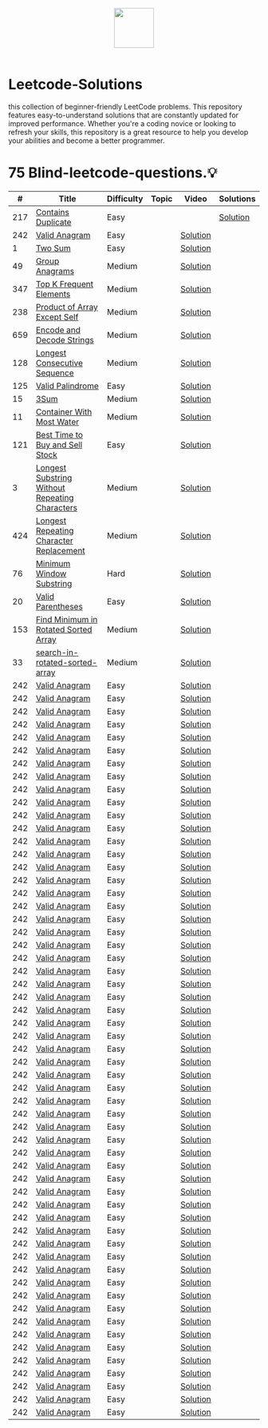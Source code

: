 
<p align="center">
  <a  href="https://leetcode.com">
    <img height=80 src="https://assets.leetcode.com/static_assets/public/webpack_bundles/images/logo-dark.e99485d9b.svg">
  </a>
  <br>
  <br>
</p>


# Leetcode-Solutions
this collection of beginner-friendly LeetCode problems. This repository features easy-to-understand solutions that are constantly updated for improved performance. Whether you're a coding novice or looking to refresh your skills, this repository is a great resource to help you develop your abilities and become a better programmer.


# 75 Blind-leetcode-questions.:bulb:
|  #  |      Title     |   Difficulty   | Topic  | Video  | Solutions   |                  
|-----|----------------|--------------- |--------|--------|-------------|
|217|[Contains Duplicate](https://leetcode.com/problems/contains-duplicate/)|Easy|||[Solution](../main/Solutions/217-contains-duplicate.py) |
|242|[ Valid Anagram](https://leetcode.com/problems/valid-anagram/)|Easy||[Solution](../main/Solutions/242-valid-anagram.py) |
|1|[ Two Sum](https://leetcode.com/problems/two-sum/)|Easy||[Solution](../main/Solutions/1-two-sum.py) |
|49|[Group Anagrams](https://leetcode.com/problems/group-anagrams/)|Medium||[Solution](../main/Solutions/49-Group-anagrams.py) |
|347|[ Top K Frequent Elements](https://leetcode.com/problems/top-k-frequent-elements/)|Medium||[Solution](../main/Solutions/347-K-frequent.py) |
|238|[ Product of Array Except Self](https://leetcode.com/problems/product-of-array-except-self/)|Medium||[Solution](../main/Solutions/238-Product-except.py) |
|659|[ Encode and Decode Strings](https://www.lintcode.com/problem/659/)|Medium||[Solution](../main/Solutions/659-decode-encode.py) |
|128|[ Longest Consecutive Sequence](https://leetcode.com/problems/longest-consecutive-sequence/)|Medium||[Solution](../main/Solutions/128-longest-sequence.py) |
|125|[Valid Palindrome](https://leetcode.com/problems/valid-palindrome/)|Easy||[Solution](../main/Solutions/125-valid-palindrome.py) |
|15|[ 3Sum](https://leetcode.com/problems/3sum/)|Medium||[Solution](../main/Solutions/15-3-Sum.py) |
|11|[Container With Most Water](https://leetcode.com/problems/container-with-most-water/)|Medium||[Solution](../main/Solutions/11-Container-water.py) |
|121|[Best Time to Buy and Sell Stock](https://leetcode.com/problems/best-time-to-buy-and-sell-stock/)|Easy||[Solution](../main/Solutions/121-sell-and-buy.py) |
|3|[Longest Substring Without Repeating Characters](https://leetcode.com/problems/longest-substring-without-repeating-characters/)|Medium||[Solution](../main/Solutions/3-longest-substring.py) |
|424|[Longest Repeating Character Replacement](https://leetcode.com/problems/longest-repeating-character-replacement/)|Medium||[Solution](../main/Solutions/424-longest-replacement.py) |
|76|[ Minimum Window Substring](https://leetcode.com/problems/minimum-window-substring/)|Hard||[Solution](../main/Solutions/76-Minimum-Window.py) |
|20|[Valid Parentheses](https://leetcode.com/problems/valid-parentheses/)|Easy||[Solution](../main/Solutions/20-valid-parentheses.py) |
|153|[ Find Minimum in Rotated Sorted Array](https://leetcode.com/problems/find-minimum-in-rotated-sorted-array/)|Medium||[Solution](../main/Solutions/153-minimum-window.py) |
|33|[ search-in-rotated-sorted-array](https://leetcode.com/problems/search-in-rotated-sorted-array/)|Medium||[Solution](../main/Solutions/33-Search-rotated.py) |
|242|[ Valid Anagram](https://leetcode.com/problems/valid-anagram/)|Easy||[Solution](../main/Solutions/242-valid-anagram.py) |
|242|[ Valid Anagram](https://leetcode.com/problems/valid-anagram/)|Easy||[Solution](../main/Solutions/242-valid-anagram.py) |
|242|[ Valid Anagram](https://leetcode.com/problems/valid-anagram/)|Easy||[Solution](../main/Solutions/242-valid-anagram.py) |
|242|[ Valid Anagram](https://leetcode.com/problems/valid-anagram/)|Easy||[Solution](../main/Solutions/242-valid-anagram.py) |
|242|[ Valid Anagram](https://leetcode.com/problems/valid-anagram/)|Easy||[Solution](../main/Solutions/242-valid-anagram.py) |
|242|[ Valid Anagram](https://leetcode.com/problems/valid-anagram/)|Easy||[Solution](../main/Solutions/242-valid-anagram.py) |
|242|[ Valid Anagram](https://leetcode.com/problems/valid-anagram/)|Easy||[Solution](../main/Solutions/242-valid-anagram.py) |
|242|[ Valid Anagram](https://leetcode.com/problems/valid-anagram/)|Easy||[Solution](../main/Solutions/242-valid-anagram.py) |
|242|[ Valid Anagram](https://leetcode.com/problems/valid-anagram/)|Easy||[Solution](../main/Solutions/242-valid-anagram.py) |
|242|[ Valid Anagram](https://leetcode.com/problems/valid-anagram/)|Easy||[Solution](../main/Solutions/242-valid-anagram.py) |
|242|[ Valid Anagram](https://leetcode.com/problems/valid-anagram/)|Easy||[Solution](../main/Solutions/242-valid-anagram.py) |
|242|[ Valid Anagram](https://leetcode.com/problems/valid-anagram/)|Easy||[Solution](../main/Solutions/242-valid-anagram.py) |
|242|[ Valid Anagram](https://leetcode.com/problems/valid-anagram/)|Easy||[Solution](../main/Solutions/242-valid-anagram.py) |
|242|[ Valid Anagram](https://leetcode.com/problems/valid-anagram/)|Easy||[Solution](../main/Solutions/242-valid-anagram.py) |
|242|[ Valid Anagram](https://leetcode.com/problems/valid-anagram/)|Easy||[Solution](../main/Solutions/242-valid-anagram.py) |
|242|[ Valid Anagram](https://leetcode.com/problems/valid-anagram/)|Easy||[Solution](../main/Solutions/242-valid-anagram.py) |
|242|[ Valid Anagram](https://leetcode.com/problems/valid-anagram/)|Easy||[Solution](../main/Solutions/242-valid-anagram.py) |
|242|[ Valid Anagram](https://leetcode.com/problems/valid-anagram/)|Easy||[Solution](../main/Solutions/242-valid-anagram.py) |
|242|[ Valid Anagram](https://leetcode.com/problems/valid-anagram/)|Easy||[Solution](../main/Solutions/242-valid-anagram.py) |
|242|[ Valid Anagram](https://leetcode.com/problems/valid-anagram/)|Easy||[Solution](../main/Solutions/242-valid-anagram.py) |
|242|[ Valid Anagram](https://leetcode.com/problems/valid-anagram/)|Easy||[Solution](../main/Solutions/242-valid-anagram.py) |
|242|[ Valid Anagram](https://leetcode.com/problems/valid-anagram/)|Easy||[Solution](../main/Solutions/242-valid-anagram.py) |
|242|[ Valid Anagram](https://leetcode.com/problems/valid-anagram/)|Easy||[Solution](../main/Solutions/242-valid-anagram.py) |
|242|[ Valid Anagram](https://leetcode.com/problems/valid-anagram/)|Easy||[Solution](../main/Solutions/242-valid-anagram.py) |
|242|[ Valid Anagram](https://leetcode.com/problems/valid-anagram/)|Easy||[Solution](../main/Solutions/242-valid-anagram.py) |
|242|[ Valid Anagram](https://leetcode.com/problems/valid-anagram/)|Easy||[Solution](../main/Solutions/242-valid-anagram.py) |
|242|[ Valid Anagram](https://leetcode.com/problems/valid-anagram/)|Easy||[Solution](../main/Solutions/242-valid-anagram.py) |
|242|[ Valid Anagram](https://leetcode.com/problems/valid-anagram/)|Easy||[Solution](../main/Solutions/242-valid-anagram.py) |
|242|[ Valid Anagram](https://leetcode.com/problems/valid-anagram/)|Easy||[Solution](../main/Solutions/242-valid-anagram.py) |
|242|[ Valid Anagram](https://leetcode.com/problems/valid-anagram/)|Easy||[Solution](../main/Solutions/242-valid-anagram.py) |
|242|[ Valid Anagram](https://leetcode.com/problems/valid-anagram/)|Easy||[Solution](../main/Solutions/242-valid-anagram.py) |
|242|[ Valid Anagram](https://leetcode.com/problems/valid-anagram/)|Easy||[Solution](../main/Solutions/242-valid-anagram.py) |
|242|[ Valid Anagram](https://leetcode.com/problems/valid-anagram/)|Easy||[Solution](../main/Solutions/242-valid-anagram.py) |
|242|[ Valid Anagram](https://leetcode.com/problems/valid-anagram/)|Easy||[Solution](../main/Solutions/242-valid-anagram.py) |
|242|[ Valid Anagram](https://leetcode.com/problems/valid-anagram/)|Easy||[Solution](../main/Solutions/242-valid-anagram.py) |
|242|[ Valid Anagram](https://leetcode.com/problems/valid-anagram/)|Easy||[Solution](../main/Solutions/242-valid-anagram.py) |
|242|[ Valid Anagram](https://leetcode.com/problems/valid-anagram/)|Easy||[Solution](../main/Solutions/242-valid-anagram.py) |
|242|[ Valid Anagram](https://leetcode.com/problems/valid-anagram/)|Easy||[Solution](../main/Solutions/242-valid-anagram.py) |
|242|[ Valid Anagram](https://leetcode.com/problems/valid-anagram/)|Easy||[Solution](../main/Solutions/242-valid-anagram.py) |
|242|[ Valid Anagram](https://leetcode.com/problems/valid-anagram/)|Easy||[Solution](../main/Solutions/242-valid-anagram.py) |
|242|[ Valid Anagram](https://leetcode.com/problems/valid-anagram/)|Easy||[Solution](../main/Solutions/242-valid-anagram.py) |
|242|[ Valid Anagram](https://leetcode.com/problems/valid-anagram/)|Easy||[Solution](../main/Solutions/242-valid-anagram.py) |
|242|[ Valid Anagram](https://leetcode.com/problems/valid-anagram/)|Easy||[Solution](../main/Solutions/242-valid-anagram.py) |
|242|[ Valid Anagram](https://leetcode.com/problems/valid-anagram/)|Easy||[Solution](../main/Solutions/242-valid-anagram.py) |
|242|[ Valid Anagram](https://leetcode.com/problems/valid-anagram/)|Easy||[Solution](../main/Solutions/242-valid-anagram.py) |
|242|[ Valid Anagram](https://leetcode.com/problems/valid-anagram/)|Easy||[Solution](../main/Solutions/242-valid-anagram.py) |
|242|[ Valid Anagram](https://leetcode.com/problems/valid-anagram/)|Easy||[Solution](../main/Solutions/242-valid-anagram.py) |
|242|[ Valid Anagram](https://leetcode.com/problems/valid-anagram/)|Easy||[Solution](../main/Solutions/242-valid-anagram.py) |
|242|[ Valid Anagram](https://leetcode.com/problems/valid-anagram/)|Easy||[Solution](../main/Solutions/242-valid-anagram.py) |
|242|[ Valid Anagram](https://leetcode.com/problems/valid-anagram/)|Easy||[Solution](../main/Solutions/242-valid-anagram.py) |
|242|[ Valid Anagram](https://leetcode.com/problems/valid-anagram/)|Easy||[Solution](../main/Solutions/242-valid-anagram.py) |
|242|[ Valid Anagram](https://leetcode.com/problems/valid-anagram/)|Easy||[Solution](../main/Solutions/242-valid-anagram.py) |
|242|[ Valid Anagram](https://leetcode.com/problems/valid-anagram/)|Easy||[Solution](../main/Solutions/242-valid-anagram.py) |
|242|[ Valid Anagram](https://leetcode.com/problems/valid-anagram/)|Easy||[Solution](../main/Solutions/242-valid-anagram.py) |
|242|[ Valid Anagram](https://leetcode.com/problems/valid-anagram/)|Easy||[Solution](../main/Solutions/242-valid-anagram.py) |
|242|[ Valid Anagram](https://leetcode.com/problems/valid-anagram/)|Easy||[Solution](../main/Solutions/242-valid-anagram.py) |
|242|[ Valid Anagram](https://leetcode.com/problems/valid-anagram/)|Easy||[Solution](../main/Solutions/242-valid-anagram.py) |

